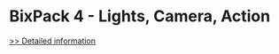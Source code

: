 # BixPack 4 - Lights, Camera, Action
[>> Detailed information](https://secure.shareit.com/shareit/product.html?productid=300522436&affiliateid=200057808)